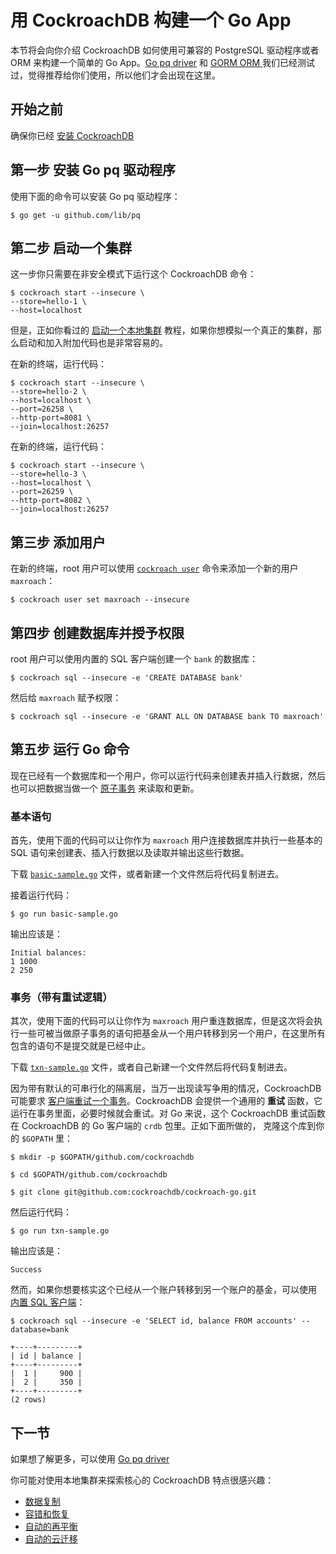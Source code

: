 # 用 CockroachDB 构建一个 Go App

本节将会向你介绍 CockroachDB 如何使用可兼容的 PostgreSQL 驱动程序或者 ORM 来构建一个简单的 Go App。[Go pq driver](https://godoc.org/github.com/lib/pq) 和 [GORM ORM ](http://jinzhu.me/gorm/)我们已经测试过，觉得推荐给你们使用，所以他们才会出现在这里。

## 开始之前

确保你已经 [安装 CockroachDB](install-cockroachdb.html)

## 第一步 安装 Go pq 驱动程序

使用下面的命令可以安装 Go pq 驱动程序：

```shell
$ go get -u github.com/lib/pq
```

## 第二步 启动一个集群

这一步你只需要在非安全模式下运行这个 CockroachDB 命令：

```shell
$ cockroach start --insecure \
--store=hello-1 \
--host=localhost
```

但是，正如你看过的 [启动一个本地集群](start-a-local-cluster.html) 教程，如果你想模拟一个真正的集群，那么启动和加入附加代码也是非常容易的。

在新的终端，运行代码：

```shell
$ cockroach start --insecure \
--store=hello-2 \
--host=localhost \
--port=26258 \
--http-port=8081 \
--join=localhost:26257
```

在新的终端，运行代码：

```shell
$ cockroach start --insecure \
--store=hello-3 \
--host=localhost \
--port=26259 \
--http-port=8082 \
--join=localhost:26257
```

## 第三步 添加用户

在新的终端，root 用户可以使用  [`cockroach user`](https://www.cockroachlabs.com/docs/stable/create-and-manage-users.html) 命令来添加一个新的用户 `maxroach`：

```shell
$ cockroach user set maxroach --insecure
```

## 第四步 创建数据库并授予权限

root 用户可以使用内置的 SQL 客户端创建一个 `bank` 的数据库：

```shell
$ cockroach sql --insecure -e 'CREATE DATABASE bank'
```

然后给 `maxroach` 赋予权限：

```shell
$ cockroach sql --insecure -e 'GRANT ALL ON DATABASE bank TO maxroach'
```

## 第五步 运行 Go 命令

现在已经有一个数据库和一个用户，你可以运行代码来创建表并插入行数据，然后也可以把数据当做一个 [原子事务](transactions.html) 来读取和更新。

### 基本语句

首先，使用下面的代码可以让你作为 `maxroach` 用户连接数据库并执行一些基本的 SQL 语句来创建表、插入行数据以及读取并输出这些行数据。

下载 <a href="https://raw.githubusercontent.com/cockroachdb/docs/master/_includes/app/basic-sample.go" download><code>basic-sample.go</code></a> 文件，或者新建一个文件然后将代码复制进去。

接着运行代码：

```shell
$ go run basic-sample.go
```

输出应该是：

```shell
Initial balances:
1 1000
2 250
```

### 事务（带有重试逻辑）

其次，使用下面的代码可以让你作为 `maxroach` 用户重连数据库，但是这次将会执行一些可被当做原子事务的语句把基金从一个用户转移到另一个用户，在这里所有包含的语句不是提交就是已经中止。

下载 <a href="https://raw.githubusercontent.com/cockroachdb/docs/master/_includes/app/txn-sample.go" download><code>txn-sample.go</code></a> 文件，或者自己新建一个文件然后将代码复制进去。

因为带有默认的可串行化的隔离层，当万一出现读写争用的情况，CockroachDB 可能要求 [客户端重试一个事务](transactions.html#transaction-retries)。CockroachDB 会提供一个通用的 **重试** 函数，它运行在事务里面，必要时候就会重试。对 Go 来说，这个 CockroachDB 重试函数在 CockroachDB 的 Go 客户端的 `crdb` 包里。正如下面所做的， 克隆这个库到你的 `$GOPATH` 里：

```shell
$ mkdir -p $GOPATH/github.com/cockroachdb
```

```shell
$ cd $GOPATH/github.com/cockroachdb
```

```shell
$ git clone git@github.com:cockroachdb/cockroach-go.git
```

然后运行代码：

```shell
$ go run txn-sample.go
```

输出应该是：

```shell
Success
```

然而，如果你想要核实这个已经从一个账户转移到另一个账户的基金，可以使用 [内置 SQL 客户端](use-the-built-in-sql-client.html)：

```shell
$ cockroach sql --insecure -e 'SELECT id, balance FROM accounts' --database=bank
```

```
+----+---------+
| id | balance |
+----+---------+
|  1 |     900 |
|  2 |     350 |
+----+---------+
(2 rows)
```

## 下一节

如果想了解更多，可以使用 [Go pq driver](https://godoc.org/github.com/lib/pq)

你可能对使用本地集群来探索核心的 CockroachDB 特点很感兴趣：

-   [数据复制](demo-data-replication.html)
-   [容错和恢复](demo-fault-tolerance-and-recovery.html)
-   [自动的再平衡](demo-automatic-rebalancing.html)
-   [自动的云迁移](demo-automatic-cloud-migration.html)